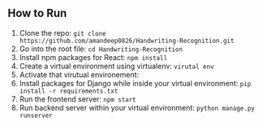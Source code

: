 ## How to Run

1. Clone the repo: `git clone https://github.com/amandeep0826/Handwriting-Recognition.git`
2. Go into the root file: `cd Handwriting-Recognition`
3. Install npm packages for React: `npm install`
4. Create a virtual environment using virtualenv: `virutal env`
5. Activate that virutual environement:
6. Install packages for Django while inside your virtual environment: `pip install -r requirements.txt`
7. Run the frontend server: `npm start`
8. Run backend server within your virtual environment: `python manage.py runserver`
